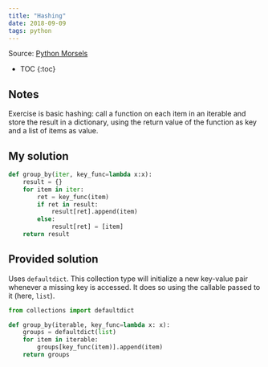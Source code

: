 ```yaml
---
title: "Hashing"
date: 2018-09-09
tags: python
---
```


Source: [Python Morsels](https://www.pythonmorsels.com/)

* TOC
{:toc}

## Notes

Exercise is basic hashing: call a function on each item in an iterable
and store the result in a dictionary, using the return value of the 
function as key and a list of items as value.

My solution
-----------
```py
def group_by(iter, key_func=lambda x:x):
    result = {}
    for item in iter:
        ret = key_func(item)
        if ret in result:
            result[ret].append(item)
        else:
            result[ret] = [item]
    return result
```    

Provided solution
-----------------
Uses `defaultdict`. This collection type will initialize a new key-value
pair whenever a missing key is accessed. It does so using the callable 
passed to it (here, `list`).
```py
from collections import defaultdict

def group_by(iterable, key_func=lambda x: x):
    groups = defaultdict(list)
    for item in iterable:
        groups[key_func(item)].append(item)
    return groups
```
